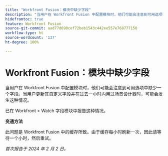```yaml
---
title: "Workfront Fusion：模块中缺少字段"
description: "当用户在 Workfront Fusion 中配置模块时，他们可能会注意到可用选项中缺少一个字段。当用户更新其自定义字段并在过去一小时内用过场景设计器时，可能会发生这种情况。"
hidefromtoc: true
feature: Workfront Fusion
source-git-commit: aad77d690cef72beb1543c442ee557e768777150
workflow-type: ht
source-wordcount: '137'
ht-degree: 100%

---
```



# Workfront Fusion：模块中缺少字段

当用户在 Workfront Fusion 中配置模块时，他们可能会注意到可用选项中缺少一个字段。当用户更新其自定义字段并在过去一小时内用过场景设计器时，可能会发生这种情况。

已在 Workfront > Watch 字段模块中报告这种情况。

**变通方法**

此问题是 Workfront Fusion 中的缓存所致。由于缓存每小时刷新一次，因此请等待一个小时，然后重试。

_首次报告于 2024 年 2 月 2 日。_
